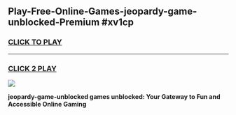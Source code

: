 
## Play-Free-Online-Games-jeopardy-game-unblocked-Premium #xv1cp
<h3>
<a href="https://premium.freeplayer.one?title=jeopardy-game-unblocked&ref=8M">CLICK TO PLAY</a></h3>
<hr>

<h3>
<a href="https://premium.freeplayer.one?title=jeopardy-game-unblocked&ref=8M">CLICK 2 PLAY</a>
  
</h3>

<a href="https://premium.freeplayer.one?title=jeopardy-game-unblocked&ref=8M"><img src="https://clearcache.store/games.png"></a>


**jeopardy-game-unblocked games unblocked: Your Gateway to Fun and Accessible Online Gaming**
